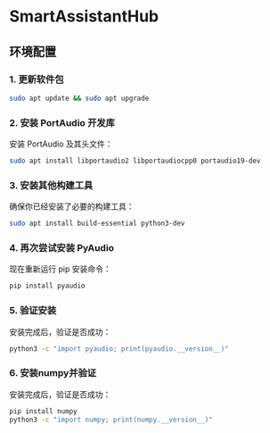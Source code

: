 # SmartAssistantHub
## 环境配置
### 1. 更新软件包
```bash
sudo apt update && sudo apt upgrade
```

### 2. 安装 PortAudio 开发库
安装 PortAudio 及其头文件：
```bash
sudo apt install libportaudio2 libportaudiocpp0 portaudio19-dev
```

### 3. 安装其他构建工具
确保你已经安装了必要的构建工具：
```bash
sudo apt install build-essential python3-dev
```

### 4. 再次尝试安装 PyAudio
现在重新运行 pip 安装命令：
```bash
pip install pyaudio
```

### 5. 验证安装
安装完成后，验证是否成功：
```bash
python3 -c "import pyaudio; print(pyaudio.__version__)"
```

### 6. 安装numpy并验证
安装完成后，验证是否成功：
```bash
pip install numpy
python3 -c "import numpy; print(numpy.__version__)"
```
